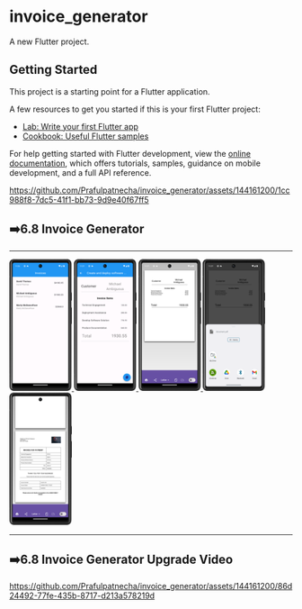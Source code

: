 # invoice_generator

A new Flutter project.

## Getting Started

This project is a starting point for a Flutter application.

A few resources to get you started if this is your first Flutter project:

- [Lab: Write your first Flutter app](https://docs.flutter.dev/get-started/codelab)
- [Cookbook: Useful Flutter samples](https://docs.flutter.dev/cookbook)

For help getting started with Flutter development, view the
[online documentation](https://docs.flutter.dev/), which offers tutorials,
samples, guidance on mobile development, and a full API reference.


https://github.com/Prafulpatnecha/invoice_generator/assets/144161200/1cc988f8-7dc5-41f1-bb73-9d9e40f67ff5




<h2>➡️6.8 Invoice Generator </h2>
<hr>
<p>
<a href ="">
<img src="https://github.com/Prafulpatnecha/invoice_generator/blob/master/Screenshot_20240520_232653.png" width="22%" Height="35%">
<img src="https://github.com/Prafulpatnecha/invoice_generator/blob/master/Screenshot_20240520_232702.png" width="22%" Height="35%">
<img src="https://github.com/Prafulpatnecha/invoice_generator/blob/master/Screenshot_20240520_232725.png" width="22%" Height="35%">
<img src="https://github.com/Prafulpatnecha/invoice_generator/blob/master/Screenshot_20240520_232731.png" width="22%" Height="35%">
<img src="https://github.com/Prafulpatnecha/invoice_generator/blob/master/Screenshot_20240521_225900.png" width="22%" Height="35%">
</a>
</p>
<hr>
<h2>➡️6.8 Invoice Generator Upgrade Video </h2>

https://github.com/Prafulpatnecha/invoice_generator/assets/144161200/86d24492-77fe-435b-8717-d213a578219d

